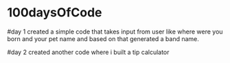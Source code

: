 # 100daysOfCode

#day 1
created a simple code that takes input from user like where were you born and your pet name and based on that generated a band name.

#day 2
created another code where i built a tip calculator
